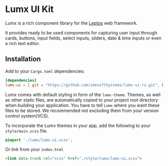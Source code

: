 # Lumx UI Kit

Lumx is a rich component library for the [Leptos](https://github.com/leptos-rs/leptos) web framework.

It provides ready to be used components for capturing user input through cards, buttons, input fields, select inputs, sliders, date & time inputs or even a rich text editor.

## Installation

Add to your `Cargo.toml` dependencies:

```toml
[dependencies]
lumx-ui = { git = "https://github.com/idesoftSystems/lumx-ui-rs.git", branch = "main" }
```

Lumx comes with default styling in form of the `lumx-theme`. Themes, as well as other static files, are automatically copied to your project root directory when building your application. You have to tell `Lumx` where you want these files to be stored. We recommended not excluding them from your version control system(VCS).

To incorporate the Lumx themes in your app, add the following to your `style/main.scss` file.

```scss
@import './lumx/lumx-ui.scss';
```

Or link from your `index.html`

```html
<link data-trunk rel="scss" href="./style/lumx/lumx-ui.scss">
```
